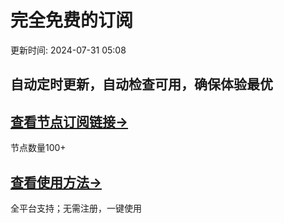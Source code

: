 # 完全免费的订阅

更新时间: 2024-07-31 05:08

## 自动定时更新，自动检查可用，确保体验最优

## [查看节点订阅链接->](http://ui4freedom.org/UIF_help/blog/free_proxy_nodes)

节点数量100+

## [查看使用方法->](http://ui4freedom.org/UIF_help/blog/free_proxy_nodes)

全平台支持；无需注册，一键使用

